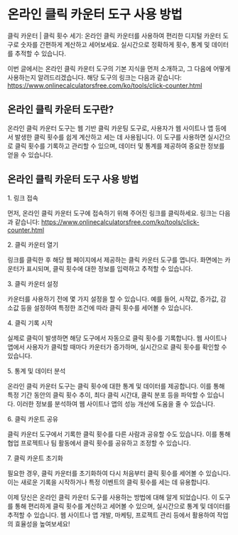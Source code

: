 온라인 클릭 카운터 도구 사용 방법
===================

클릭 카운터 | 클릭 횟수 세기: 온라인 클릭 카운터를 사용하여 편리한 디지털 카운터 도구로 숫자를 간편하게 계산하고 세어보세요. 실시간으로 정확하게 횟수, 통계 및 데이터를 추적할 수 있습니다.

이번 글에서는 온라인 클릭 카운터 도구의 기본 지식을 먼저 소개하고, 그 다음에 어떻게 사용하는지 알려드리겠습니다. 해당 도구의 링크는 다음과 같습니다: <https://www.onlinecalculatorsfree.com/ko/tools/click-counter.html>

온라인 클릭 카운터 도구란?
---------------

온라인 클릭 카운터 도구는 웹 기반 클릭 카운팅 도구로, 사용자가 웹 사이트나 앱 등에서 발생한 클릭 횟수를 쉽게 계산하고 세는 데 사용됩니다. 이 도구를 사용하면 실시간으로 클릭 횟수를 기록하고 관리할 수 있으며, 데이터 및 통계를 제공하여 중요한 정보를 얻을 수 있습니다.

온라인 클릭 카운터 도구 사용 방법
-------------------

1\. 링크 접속

먼저, 온라인 클릭 카운터 도구에 접속하기 위해 주어진 링크를 클릭하세요. 링크는 다음과 같습니다: <https://www.onlinecalculatorsfree.com/ko/tools/click-counter.html>

2\. 클릭 카운터 열기

링크를 클릭한 후 해당 웹 페이지에서 제공하는 클릭 카운터 도구를 엽니다. 화면에는 카운터가 표시되며, 클릭 횟수에 대한 정보를 입력하고 추적할 수 있습니다.

3\. 클릭 카운터 설정

카운터를 사용하기 전에 몇 가지 설정을 할 수 있습니다. 예를 들어, 시작값, 증가값, 감소값 등을 설정하여 특정한 조건에 따라 클릭 횟수를 세어볼 수 있습니다.

4\. 클릭 기록 시작

실제로 클릭이 발생하면 해당 도구에서 자동으로 클릭 횟수를 기록합니다. 웹 사이트나 앱에서 사용자가 클릭할 때마다 카운터가 증가하며, 실시간으로 클릭 횟수를 확인할 수 있습니다.

5\. 통계 및 데이터 분석

온라인 클릭 카운터 도구는 클릭 횟수에 대한 통계 및 데이터를 제공합니다. 이를 통해 특정 기간 동안의 클릭 횟수 추이, 최다 클릭 시간대, 클릭 분포 등을 파악할 수 있습니다. 이러한 정보를 분석하여 웹 사이트나 앱의 성능 개선에 도움을 줄 수 있습니다.

6\. 클릭 카운트 공유

클릭 카운터 도구에서 기록한 클릭 횟수를 다른 사람과 공유할 수도 있습니다. 이를 통해 협업 프로젝트나 팀 활동에서 클릭 횟수를 공유하고 조정할 수 있습니다.

7\. 클릭 카운트 초기화

필요한 경우, 클릭 카운터를 초기화하여 다시 처음부터 클릭 횟수를 세어볼 수 있습니다. 이는 새로운 기록을 시작하거나 특정 이벤트의 클릭 횟수를 세는 데 유용합니다.

이제 당신은 온라인 클릭 카운터 도구를 사용하는 방법에 대해 알게 되었습니다. 이 도구를 통해 편리하게 클릭 횟수를 계산하고 세어볼 수 있으며, 실시간으로 통계 및 데이터를 추적할 수 있습니다. 웹 사이트나 앱 개발, 마케팅, 프로젝트 관리 등에서 활용하여 작업의 효율성을 높여보세요!